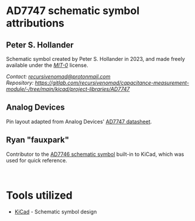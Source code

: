 # AD7747 schematic symbol attributions




## Peter S. Hollander

Schematic symbol created by Peter S. Hollander in 2023, and made freely available under the [*MIT-0*][URL-MIT-0] license.

*Contact: <recursivenomad@protonmail.com>*  
*Repository: <https://gitlab.com/recursivenomad/capacitance-measurement-module/-/tree/main/kicad/project-libraries/AD7747>*


## Analog Devices

Pin layout adapted from Analog Devices' [AD7747 datasheet][URL-AD7747].


## Ryan "fauxpark"

Contributor to the [AD7746 schematic symbol][URL-fauxpark] built-in to KiCad, which was used for quick reference.

&nbsp;




# Tools utilized

- [KiCad][URL-KiCad] - Schematic symbol design




[URL-AD7747]: <https://www.analog.com/media/en/technical-documentation/data-sheets/AD7747.pdf>
[URL-fauxpark]: <https://github.com/KiCad/kicad-symbols/pull/893/>
[URL-KiCad]: <https://www.kicad.org/>
[URL-MIT-0]: <https://opensource.org/license/mit-0/>
